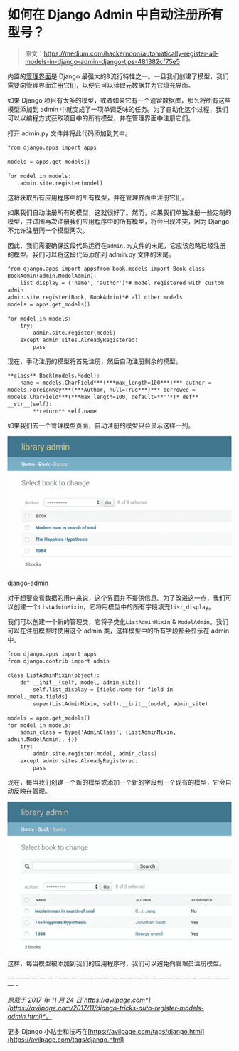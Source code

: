 # 如何在 Django Admin 中自动注册所有型号？

> 原文：<https://medium.com/hackernoon/automatically-register-all-models-in-django-admin-django-tips-481382cf75e5>

内置的[管理界面](https://docs.djangoproject.com/en/1.11/ref/contrib/admin/)是 Django 最强大的&流行特性之一。一旦我们创建了模型，我们需要向管理界面注册它们，以便它可以读取元数据并为它填充界面。

如果 Django 项目有太多的模型，或者如果它有一个遗留数据库，那么将所有这些模型添加到 admin 中就变成了一项单调乏味的任务。为了自动化这个过程，我们可以以编程方式获取项目中的所有模型，并在管理界面中注册它们。

打开 admin.py 文件并将此代码添加到其中。

```
from django.apps import apps

models = apps.get_models()

for model in models:
    admin.site.register(model)
```

这将获取所有应用程序中的所有模型，并在管理界面中注册它们。

如果我们自动注册所有的模型，这就很好了。然而，如果我们单独注册一些定制的模型，并试图再次注册我们应用程序中的所有模型，将会出现冲突，因为 Django 不允许注册同一个模型两次。

因此，我们需要确保这段代码运行在`admin.py`文件的末尾，它应该忽略已经注册的模型。我们可以将这段代码添加到 admin.py 文件的末尾。

```
from django.apps import appsfrom book.models import Book class BookAdmin(admin.ModelAdmin):
    list_display = ('name', 'author')*# model registered with custom admin
admin.site.register(Book, BookAdmin)*# all other models
models = apps.get_models()

for model in models:
    try:
        admin.site.register(model)
    except admin.sites.AlreadyRegistered:
        pass
```

现在，手动注册的模型将首先注册，然后自动注册剩余的模型。

```
**class** Book(models.Model):
    name = models.CharField***(***max_length=100***)*** author = models.ForeignKey***(***Author, null=True***)*** borrowed = models.CharField***(***max_length=100, default=**''*)* def** __str__(self):
        **return** self.name
```

如果我们去一个管理模型页面，自动注册的模型只会显示这样一列。

![](img/77787b183869d3542afdb9063ade5a1e.png)

django-admin

对于想要查看数据的用户来说，这个界面并不提供信息。为了改进这一点，我们可以创建一个`ListAdminMixin`，它将用模型中的所有字段填充`list_display`。

我们可以创建一个新的管理类，它将子类化`ListAdminMixin` & `ModelAdmin`。我们可以在注册模型时使用这个 admin 类，这样模型中的所有字段都会显示在 admin 中。

```
from django.apps import apps
from django.contrib import admin

class ListAdminMixin(object):
    def __init__(self, model, admin_site):
        self.list_display = [field.name for field in model._meta.fields]
        super(ListAdminMixin, self).__init__(model, admin_site)

models = apps.get_models()
for model in models:
    admin_class = type('AdminClass', (ListAdminMixin, admin.ModelAdmin), {})
    try:
        admin.site.register(model, admin_class)
    except admin.sites.AlreadyRegistered:
        pass
```

现在，每当我们创建一个新的模型或添加一个新的字段到一个现有的模型，它会自动反映在管理。

![](img/ad5daa12631a4777e4fde0937711006f.png)

这样，每当模型被添加到我们的应用程序时，我们可以避免向管理员注册模型。

— — — — — — — — — — — — — — — — — — — — — — — — — — — — — -

*原载于 2017 年 11 月 24 日*[*https://avilpage.com*](https://avilpage.com/2017/11/django-tricks-auto-register-models-admin.html)*。*

更多 Django 小贴士和技巧在[https://avilpage.com/tags/django.html](https://avilpage.com/tags/django.html)